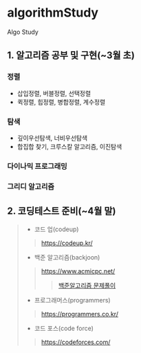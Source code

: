 # algorithmStudy
Algo Study

## 1. 알고리즘 공부 및 구현(~3월 초)
  ### 정렬
  - 삽입정렬, 버블정렬, 선택정렬
  - 퀵정렬, 힙정렬, 병합정렬, 계수정렬
  
  ### 탐색
  - 깊이우선탐색, 너비우선탐색
  - 합집합 찾기, 크루스칼 알고리즘, 이진탐색
  
  ### 다이나믹 프로그래밍
  
  ### 그리디 알고리즘
  
## 2. 코딩테스트 준비(~4월 말)
  > - 코드 업(codeup)
  >> https://codeup.kr/
  > - 백준 알고리즘(backjoon)
  >> https://www.acmicpc.net/
  >>> [백준알고리즘 문제풀이](https://github.com/mentalK94/algorithmStudy/tree/master/programmers)
  > - 프로그래머스(programmers)
  >> https://programmers.co.kr/
  > - 코드 포스(code force)
  >> https://codeforces.com/
